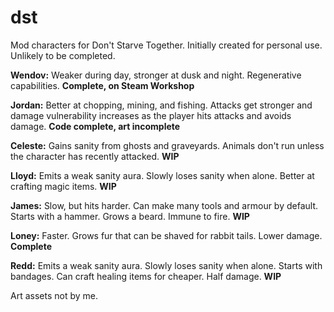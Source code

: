 # dst
Mod characters for Don't Starve Together. Initially created for personal use. Unlikely to be completed.

**Wendov:** Weaker during day, stronger at dusk and night. Regenerative capabilities. **Complete, on Steam Workshop**

**Jordan:** Better at chopping, mining, and fishing. Attacks get stronger and damage vulnerability increases as the player hits attacks and avoids damage. **Code complete, art incomplete**

**Celeste:** Gains sanity from ghosts and graveyards. Animals don't run unless the character has recently attacked. **WIP**

**Lloyd:** Emits a weak sanity aura. Slowly loses sanity when alone. Better at crafting magic items. **WIP**

**James:** Slow, but hits harder. Can make many tools and armour by default. Starts with a hammer. Grows a beard. Immune to fire. **WIP**

**Loney:** Faster. Grows fur that can be shaved for rabbit tails. Lower damage. **Complete**

**Redd:** Emits a weak sanity aura. Slowly loses sanity when alone. Starts with bandages. Can craft healing items for cheaper. Half damage. **WIP**

Art assets not by me.

